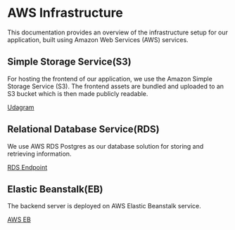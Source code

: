 # AWS Infrastructure
This documentation provides an overview of the infrastructure setup for our application, built using Amazon Web Services (AWS) services.

## Simple Storage Service(S3)
For hosting the frontend of our application, we use the Amazon Simple Storage Service (S3). The frontend assets are bundled and uploaded to an S3 bucket which is then made publicly readable.

[Udagram](http://udagram03211230.s3-website-us-east-1.amazonaws.com/)

## Relational Database Service(RDS)
We use AWS RDS Postgres as our database solution for storing and retrieving information.

[RDS Endpoint](database-1.ckh6tos1nndf.us-east-1.rds.amazonaws.com)

## Elastic Beanstalk(EB)
The backend server is deployed on AWS Elastic Beanstalk service.

[AWS EB](http://udagram-api-dev.eba-hg2pdx9c.us-east-1.elasticbeanstalk.com)
